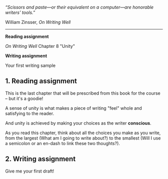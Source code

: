 _“Scissors and paste—or their equivalent on a computer—are honorable writers’ tools.”_

William Zinsser, _On Writing Well_

---

**Reading assignment**

_On Writing Well_ Chapter 8 "Unity"

**Writing assignment**

Your first writing sample

## 1. Reading assignment

This is the last chapter that will be prescribed from this book for the course – but it's a goodie!

A sense of unity is what makes a piece of writing "feel" whole and satisfying to the reader.

And unity is achieved by making your choices as the writer **conscious**.

As you read this chapter, think about all the choices you make as you write, from the largest (What am I going to write about?) to the smallest (Will I use a semicolon or an en-dash to link these two thoughts?). 

## 2. Writing assignment

Give me your first draft!
